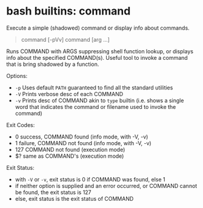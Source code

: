# bash builtins: command

Execute a simple (shadowed) command or display info about commands.

> command [-pVv] command [arg ...]

Runs COMMAND with ARGS suppressing shell function lookup, 
or displays info about the specified COMMAND(s). 
Useful tool to invoke a command that is bring shadowed by a function.

Options:
* `-p` Uses default `PATH` guaranteed to find all the standard utilities
* `-V` Prints verbose desc of each COMMAND
* `-v` Prints desc of COMMAND akin to `type` builtin (i.e. shows a single word that indicates the command or filename used to invoke the command)

Exit Codes:
- 0     success, COMMAND found (info mode, with -V, -v)
- 1     failure, COMMAND not found (info mode, with -V, -v)
- 127   COMMAND not found (execution mode)
- $?    same as COMMAND's (execution mode)

Exit Status:
- with `-V` or `-v`, exit status is 0 if COMMAND was found, else 1
- if neither option is supplied and an error occurred, or COMMAND cannot be found, the exit status is 127
- else, exit status is the exit status of COMMAND

